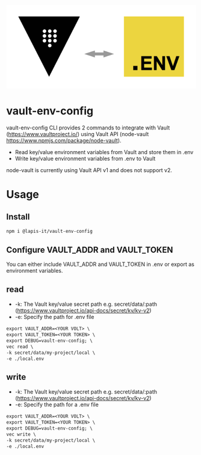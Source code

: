 ![Vault-Env-Config logo](https://github.com/LapisIT/lapisian/raw/master/packages/vault-env-config/src/images/vault-env-config.png "Vault logo")


# vault-env-config
vault-env-config CLI provides 2 commands to integrate with Vault (https://www.vaultproject.io/) 
using Vault API (node-vault https://www.npmjs.com/package/node-vault).

* Read key/value environment variables from Vault and store them in .env
* Write key/value environment variables from .env to Vault

node-vault is currently using Vault API v1 and does not support v2.

# Usage
## Install
```
npm i @lapis-it/vault-env-config
```
## Configure VAULT_ADDR and VAULT_TOKEN
You can either include VAULT_ADDR and VAULT_TOKEN in .env or export as environment variables.

## read
* -k: The Vault key/value secret path e.g. secret/data/:path (https://www.vaultproject.io/api-docs/secret/kv/kv-v2)
* -e: Specify the path for .env file   
```
export VAULT_ADDR=<YOUR VOLT> \
export VAULT_TOKEN=<YOUR TOKEN> \
export DEBUG=vault-env-config; \
vec read \
-k secret/data/my-project/local \
-e ./local.env
```

## write
* -k: The Vault key/value secret path e.g. secret/data/:path (https://www.vaultproject.io/api-docs/secret/kv/kv-v2)
* -e: Specify the path for a .env file   
```
export VAULT_ADDR=<YOUR VOLT> \
export VAULT_TOKEN=<YOUR TOKEN> \
export DEBUG=vault-env-config; \
vec write \
-k secret/data/my-project/local \
-e ./local.env
```


